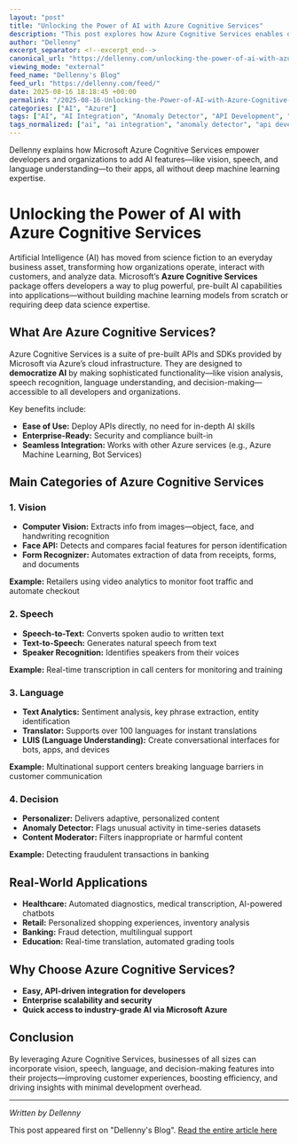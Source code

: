 ```yaml
---
layout: "post"
title: "Unlocking the Power of AI with Azure Cognitive Services"
description: "This post explores how Azure Cognitive Services enables developers and organizations to rapidly add advanced AI capabilities such as vision, speech, language processing, and real-time decision making to their applications. It details the main categories of these services, practical real-world use cases across industries, and the key advantages of Microsoft's pre-built AI APIs, including integration with the Azure platform, scalability, and enterprise security."
author: "Dellenny"
excerpt_separator: <!--excerpt_end-->
canonical_url: "https://dellenny.com/unlocking-the-power-of-ai-with-azure-cognitive-services/"
viewing_mode: "external"
feed_name: "Dellenny's Blog"
feed_url: "https://dellenny.com/feed/"
date: 2025-08-16 18:18:45 +00:00
permalink: "/2025-08-16-Unlocking-the-Power-of-AI-with-Azure-Cognitive-Services.html"
categories: ["AI", "Azure"]
tags: ["AI", "AI Integration", "Anomaly Detector", "API Development", "Artificial Intelligence", "Azure", "Azure Cognitive Services", "Cloud AI", "Content Moderator", "Developer Tools", "Enterprise AI", "Face API", "Form Recognizer", "Language API", "LUIS", "Machine Learning", "Microsoft Azure", "Natural Language Processing", "Personalizer", "Posts", "Speech API", "Text Analytics", "Vision API"]
tags_normalized: ["ai", "ai integration", "anomaly detector", "api development", "artificial intelligence", "azure", "azure cognitive services", "cloud ai", "content moderator", "developer tools", "enterprise ai", "face api", "form recognizer", "language api", "luis", "machine learning", "microsoft azure", "natural language processing", "personalizer", "posts", "speech api", "text analytics", "vision api"]
---
```


Dellenny explains how Microsoft Azure Cognitive Services empower developers and organizations to add AI features—like vision, speech, and language understanding—to their apps, all without deep machine learning expertise.<!--excerpt_end-->

# Unlocking the Power of AI with Azure Cognitive Services

Artificial Intelligence (AI) has moved from science fiction to an everyday business asset, transforming how organizations operate, interact with customers, and analyze data. Microsoft’s **Azure Cognitive Services** package offers developers a way to plug powerful, pre-built AI capabilities into applications—without building machine learning models from scratch or requiring deep data science expertise.

## What Are Azure Cognitive Services?

Azure Cognitive Services is a suite of pre-built APIs and SDKs provided by Microsoft via Azure’s cloud infrastructure. They are designed to **democratize AI** by making sophisticated functionality—like vision analysis, speech recognition, language understanding, and decision-making—accessible to all developers and organizations.

Key benefits include:

- **Ease of Use:** Deploy APIs directly, no need for in-depth AI skills
- **Enterprise-Ready:** Security and compliance built-in
- **Seamless Integration:** Works with other Azure services (e.g., Azure Machine Learning, Bot Services)

## Main Categories of Azure Cognitive Services

### 1. Vision

- **Computer Vision:** Extracts info from images—object, face, and handwriting recognition
- **Face API:** Detects and compares facial features for person identification
- **Form Recognizer:** Automates extraction of data from receipts, forms, and documents

**Example:** Retailers using video analytics to monitor foot traffic and automate checkout

### 2. Speech

- **Speech-to-Text:** Converts spoken audio to written text
- **Text-to-Speech:** Generates natural speech from text
- **Speaker Recognition:** Identifies speakers from their voices

**Example:** Real-time transcription in call centers for monitoring and training

### 3. Language

- **Text Analytics:** Sentiment analysis, key phrase extraction, entity identification
- **Translator:** Supports over 100 languages for instant translations
- **LUIS (Language Understanding):** Create conversational interfaces for bots, apps, and devices

**Example:** Multinational support centers breaking language barriers in customer communication

### 4. Decision

- **Personalizer:** Delivers adaptive, personalized content
- **Anomaly Detector:** Flags unusual activity in time-series datasets
- **Content Moderator:** Filters inappropriate or harmful content

**Example:** Detecting fraudulent transactions in banking

## Real-World Applications

- **Healthcare:** Automated diagnostics, medical transcription, AI-powered chatbots
- **Retail:** Personalized shopping experiences, inventory analysis
- **Banking:** Fraud detection, multilingual support
- **Education:** Real-time translation, automated grading tools

## Why Choose Azure Cognitive Services?

- **Easy, API-driven integration for developers**
- **Enterprise scalability and security**
- **Quick access to industry-grade AI via Microsoft Azure**

## Conclusion

By leveraging Azure Cognitive Services, businesses of all sizes can incorporate vision, speech, language, and decision-making features into their projects—improving customer experiences, boosting efficiency, and driving insights with minimal development overhead.

---
*Written by Dellenny*

This post appeared first on "Dellenny's Blog". [Read the entire article here](https://dellenny.com/unlocking-the-power-of-ai-with-azure-cognitive-services/)
